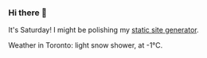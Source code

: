 ### Hi there :wave:

It's Saturday! I might be polishing my [static site generator](https://github.com/bewuethr/pandoc-bash-blog).

Weather in Toronto: light snow shower, at -1°C.
